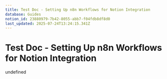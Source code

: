 ```yaml
---
title: Test Doc - Setting Up n8n Workflows for Notion Integration
database: Guides
notion_id: 23880979-7b42-8055-abb7-f04fdb8df8d0
last_updated: 2025-07-24T13:24:15.341Z
---
```


# Test Doc - Setting Up n8n Workflows for Notion Integration

undefined